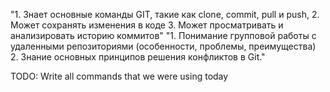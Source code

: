 "1. Знает основные команды GIT, такие как clone, commit, pull и push,
2. Может сохранять изменения в коде
3. Может просматривать и анализировать историю коммитов" "1. Понимание групповой работы с удаленными репозиториями (особенности, проблемы, преимущества)
2. Знание основных принципов решения конфликтов в Git."


TODO: Write all commands that we were using today